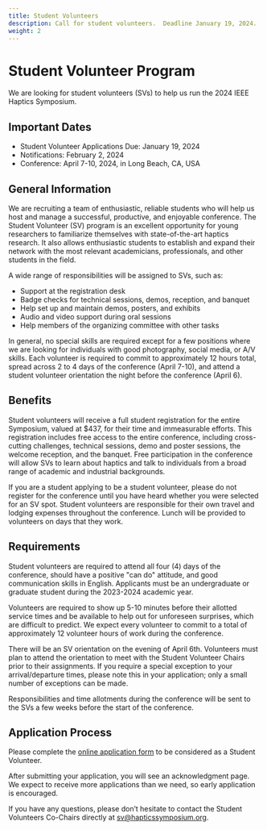 ```yaml
---
title: Student Volunteers
description: Call for student volunteers.  Deadline January 19, 2024.
weight: 2
---
```

# Student Volunteer Program

We are looking for student volunteers (SVs) to help us run the 2024 IEEE Haptics Symposium.

## Important Dates

* Student Volunteer Applications Due: January 19, 2024
* Notifications: February 2, 2024
* Conference: April 7-10, 2024, in Long Beach, CA, USA

## General Information

We are recruiting a team of enthusiastic, reliable students who will help us host and manage a successful, productive, and enjoyable conference. The Student Volunteer (SV) program is an excellent opportunity for young researchers to familiarize themselves with state-of-the-art haptics research. It also allows enthusiastic students to establish and expand their network with the most relevant academicians, professionals, and other students in the field. 

A wide range of responsibilities will be assigned to SVs, such as:
* Support at the registration desk
* Badge checks for technical sessions, demos, reception, and banquet
* Help set up and maintain demos, posters, and exhibits
* Audio and video support during oral sessions
* Help members of the organizing committee with other tasks

In general, no special skills are required except for a few positions where we are looking for individuals with good photography, social media, or A/V skills. Each volunteer is required to commit to approximately 12 hours total, spread across 2 to 4 days of the conference (April 7-10), and attend a student volunteer orientation the night before the conference (April 6).

## Benefits

Student volunteers will receive a full student registration for the entire Symposium, valued at $437, for their time and immeasurable efforts. This registration includes free access to the entire conference, including cross-cutting challenges, technical sessions, demo and poster sessions, the welcome reception, and the banquet. Free participation in the conference will allow  SVs to learn about haptics and talk to individuals from a broad range of academic and industrial backgrounds.

If you are a student applying to be a student volunteer, please do not register for the conference until you have heard whether you were selected for an SV spot. Student volunteers are responsible for their own travel and lodging expenses throughout the conference. Lunch will be provided to volunteers on days that they work.

## Requirements

Student volunteers are required to attend all four (4) days of the conference, should have a positive "can do" attitude,  and good communication skills in English. Applicants must be an undergraduate or graduate student during the 2023-2024 academic year. 

Volunteers are required to show up 5-10 minutes before their allotted service times and be available to help out for unforeseen surprises, which are difficult to predict. We expect every volunteer to commit to a total of approximately 12 volunteer hours of work during the conference.

There will be an SV orientation on the evening of April 6th. Volunteers must plan to attend the orientation to meet with the Student Volunteer Chairs prior to their assignments. If you require a special exception to your arrival/departure times, please note this in your application; only a small number of exceptions can be made.

Responsibilities and time allotments during the conference will be sent to the SVs a few weeks before the start of the conference.

## Application Process

Please complete the [online application form](https://forms.gle/jXm4TTSjhZiBp8249) to be considered as a Student Volunteer.

After submitting your application, you will see an acknowledgment page. We expect to receive more applications than we need, so early application is encouraged.

If you have any questions, please don’t hesitate to contact the Student Volunteers Co-Chairs directly at [sv@hapticssymposium.org](mailto:sv@hapticssymposium.org).